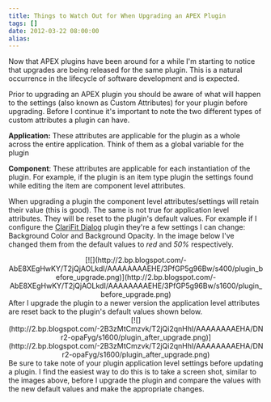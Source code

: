 ```yaml
---
title: Things to Watch Out for When Upgrading an APEX Plugin
tags: []
date: 2012-03-22 08:00:00
alias:
---
```


Now that APEX plugins have been around for a while I'm starting to notice that upgrades are being released for the same plugin. This is a natural occurrence in the lifecycle of software development and is expected.

Prior to upgrading an APEX plugin you should be aware of what will happen to the settings (also known as Custom Attributes) for your plugin before upgrading. Before I continue it's important to note the two different types of custom attributes a plugin can have.

**Application:** These attributes are applicable for the plugin as a whole across the entire application. Think of them as a global variable for the plugin

**Component**: These attributes are applicable for each instantiation of the plugin. For example, if the plugin is an item type plugin the settings found while editing the item are component level attributes.

When upgrading a plugin the component level attributes/settings will retain their value (this is good). The same is not true for application level attributes. They will be reset to the plugin's default values. For example if I configure the [ClariFit Dialog](http://apex.oracle.com/pls/apex/f?p=45587:800:0::NO) plugin they're a few settings I can change: Background Color and Background Opacity. In the image below I've changed them from the default values to _red_ and _50%_ respectively.

<div class="separator" style="clear: both; text-align: center;">[![](http://2.bp.blogspot.com/-AbE8XEgHwKY/T2jQjAOLkdI/AAAAAAAAEHE/3PfGP5g96Bw/s400/plugin_before_upgrade.png)](http://2.bp.blogspot.com/-AbE8XEgHwKY/T2jQjAOLkdI/AAAAAAAAEHE/3PfGP5g96Bw/s1600/plugin_before_upgrade.png)</div>
After I upgrade the plugin to a newer version the application level attributes are reset back to the plugin's default values shown below.

<div class="separator" style="clear: both; text-align: center;">[![](http://2.bp.blogspot.com/-2B3zMtCmzvk/T2jQi2qnHhI/AAAAAAAAEHA/DNr2-opaFyg/s1600/plugin_after_upgrade.png)](http://2.bp.blogspot.com/-2B3zMtCmzvk/T2jQi2qnHhI/AAAAAAAAEHA/DNr2-opaFyg/s1600/plugin_after_upgrade.png)</div>
Be sure to take note of your plugin application level settings before updating a plugin. I find the easiest way to do this is to take a screen shot, similar to the images above, before I upgrade the plugin and compare the values with the new default values and make the appropriate changes.